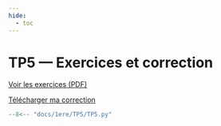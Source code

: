 ```yaml
---
hide:
  - toc
---
```


# TP5 — Exercices et correction

[Voir les exercices (PDF)](TP5/TP%205%20Matrices.pdf)

<a href="TP5/TP5.py" download>Télécharger ma correction</a>

```python
--8<-- "docs/1ere/TP5/TP5.py"
```
